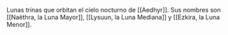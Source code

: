 Lunas trinas que orbitan el cielo nocturno de [[Aedhyr]]. Sus nombres son [[Naëthra, la Luna Mayor]], [[Lysuun, la Luna Mediana]] y [[Ezkira, la Luna Menor]].